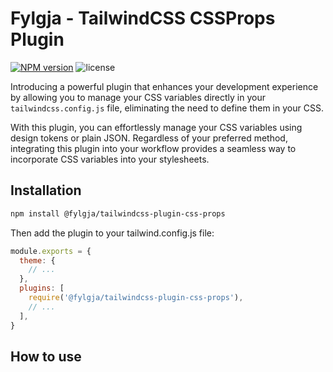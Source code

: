 # Fylgja - TailwindCSS CSSProps Plugin

[![NPM version](https://img.shields.io/npm/v/@fylgja/tailwindcss-plugin-css-props)](https://www.npmjs.org/package/@fylgja/tailwindcss-plugin-css-props)
![license](https://img.shields.io/github/license/fylgja/tailwindcss-plugin-css-props)

Introducing a powerful plugin that enhances your development experience by allowing you to manage your CSS variables directly in your `tailwindcss.config.js` file, eliminating the need to define them in your CSS.

With this plugin, you can effortlessly manage your CSS variables using design tokens or plain JSON. Regardless of your preferred method, integrating this plugin into your workflow provides a seamless way to incorporate CSS variables into your stylesheets.

## Installation

```bash
npm install @fylgja/tailwindcss-plugin-css-props
```

Then add the plugin to your tailwind.config.js file:

```js
module.exports = {
  theme: {
    // ...
  },
  plugins: [
    require('@fylgja/tailwindcss-plugin-css-props'),
    // ...
  ],
}
```

## How to use

<!-- TODO -->